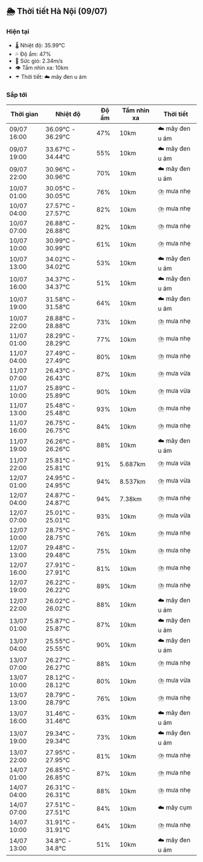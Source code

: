 ## 🌦️ Thời tiết Hà Nội (09/07)

### Hiện tại

- 🌡️ Nhiệt độ: 35.99℃
- 💦 Độ ẩm: 47%
- 💨 Sức gió: 2.34m/s
- 👁️ Tầm nhìn xa: 10km
- ☂️ Thời tiết: ☁️ mây đen u ám

### Sắp tới

| Thời gian | Nhiệt độ | Độ ẩm | Tầm nhìn xa | Thời tiết |
| --- | --- | --- | --- | --- |
| 09/07 16:00 | 36.09℃ - 36.29℃ | 47% | 10km | ☁️ mây đen u ám |
| 09/07 19:00 | 33.67℃ - 34.44℃ | 55% | 10km | ☁️ mây đen u ám |
| 09/07 22:00 | 30.96℃ - 30.96℃ | 70% | 10km | ☁️ mây đen u ám |
| 10/07 01:00 | 30.05℃ - 30.05℃ | 76% | 10km | ⛈️ mưa nhẹ |
| 10/07 04:00 | 27.57℃ - 27.57℃ | 82% | 10km | ⛈️ mưa nhẹ |
| 10/07 07:00 | 26.88℃ - 26.88℃ | 82% | 10km | ⛈️ mưa nhẹ |
| 10/07 10:00 | 30.99℃ - 30.99℃ | 61% | 10km | ⛈️ mưa nhẹ |
| 10/07 13:00 | 34.02℃ - 34.02℃ | 53% | 10km | ☁️ mây đen u ám |
| 10/07 16:00 | 34.37℃ - 34.37℃ | 51% | 10km | ☁️ mây đen u ám |
| 10/07 19:00 | 31.58℃ - 31.58℃ | 64% | 10km | ☁️ mây đen u ám |
| 10/07 22:00 | 28.88℃ - 28.88℃ | 73% | 10km | ⛈️ mưa nhẹ |
| 11/07 01:00 | 28.29℃ - 28.29℃ | 77% | 10km | ⛈️ mưa nhẹ |
| 11/07 04:00 | 27.49℃ - 27.49℃ | 80% | 10km | ⛈️ mưa nhẹ |
| 11/07 07:00 | 26.43℃ - 26.43℃ | 87% | 10km | ⛈️ mưa vừa |
| 11/07 10:00 | 25.89℃ - 25.89℃ | 90% | 10km | ⛈️ mưa vừa |
| 11/07 13:00 | 25.48℃ - 25.48℃ | 93% | 10km | ⛈️ mưa nhẹ |
| 11/07 16:00 | 26.75℃ - 26.75℃ | 84% | 10km | ⛈️ mưa nhẹ |
| 11/07 19:00 | 26.26℃ - 26.26℃ | 88% | 10km | ☁️ mây đen u ám |
| 11/07 22:00 | 25.81℃ - 25.81℃ | 91% | 5.687km | ⛈️ mưa vừa |
| 12/07 01:00 | 24.95℃ - 24.95℃ | 94% | 8.537km | ⛈️ mưa vừa |
| 12/07 04:00 | 24.87℃ - 24.87℃ | 94% | 7.38km | ⛈️ mưa nhẹ |
| 12/07 07:00 | 25.01℃ - 25.01℃ | 93% | 10km | ⛈️ mưa vừa |
| 12/07 10:00 | 28.75℃ - 28.75℃ | 76% | 10km | ⛈️ mưa nhẹ |
| 12/07 13:00 | 29.48℃ - 29.48℃ | 75% | 10km | ⛈️ mưa nhẹ |
| 12/07 16:00 | 27.91℃ - 27.91℃ | 81% | 10km | ⛈️ mưa nhẹ |
| 12/07 19:00 | 26.22℃ - 26.22℃ | 89% | 10km | ⛈️ mưa nhẹ |
| 12/07 22:00 | 26.02℃ - 26.02℃ | 88% | 10km | ☁️ mây đen u ám |
| 13/07 01:00 | 25.87℃ - 25.87℃ | 87% | 10km | ☁️ mây đen u ám |
| 13/07 04:00 | 25.55℃ - 25.55℃ | 90% | 10km | ☁️ mây đen u ám |
| 13/07 07:00 | 26.27℃ - 26.27℃ | 88% | 10km | ⛈️ mưa nhẹ |
| 13/07 10:00 | 28.12℃ - 28.12℃ | 80% | 10km | ⛈️ mưa vừa |
| 13/07 13:00 | 28.79℃ - 28.79℃ | 76% | 10km | ⛈️ mưa nhẹ |
| 13/07 16:00 | 31.46℃ - 31.46℃ | 63% | 10km | ☁️ mây đen u ám |
| 13/07 19:00 | 29.34℃ - 29.34℃ | 73% | 10km | ☁️ mây đen u ám |
| 13/07 22:00 | 27.95℃ - 27.95℃ | 81% | 10km | ⛈️ mưa nhẹ |
| 14/07 01:00 | 26.85℃ - 26.85℃ | 87% | 10km | ⛈️ mưa nhẹ |
| 14/07 04:00 | 26.31℃ - 26.31℃ | 88% | 10km | ⛈️ mưa nhẹ |
| 14/07 07:00 | 27.51℃ - 27.51℃ | 84% | 10km | ☁️ mây cụm |
| 14/07 10:00 | 31.91℃ - 31.91℃ | 64% | 10km | ⛈️ mưa nhẹ |
| 14/07 13:00 | 34.8℃ - 34.8℃ | 51% | 10km | ☁️ mây đen u ám |
